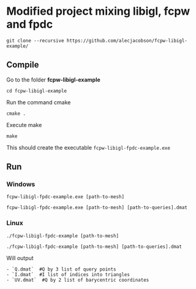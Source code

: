 # Modified project mixing libigl, fcpw and fpdc

    git clone --recursive https://github.com/alecjacobson/fcpw-libigl-example/

## Compile

Go to the folder **fcpw-libigl-example**

    cd fcpw-libigl-example

Run the command cmake

    cmake .

Execute make

    make

This should create the executable `fcpw-libigl-fpdc-example.exe`

## Run

### Windows
    fcpw-libigl-fpdc-example.exe [path-to-mesh] 

    fcpw-libigl-fpdc-example.exe [path-to-mesh] [path-to-queries].dmat

### Linux
    ./fcpw-libigl-fpdc-example [path-to-mesh] 

    ./fcpw-libigl-fpdc-example [path-to-mesh] [path-to-queries].dmat

Will output 

    - `Q.dmat`  #Q by 3 list of query points
    - `I.dmat`  #I list of indices into triangles
    - `UV.dmat`  #Q by 2 list of barycentric coordinates

